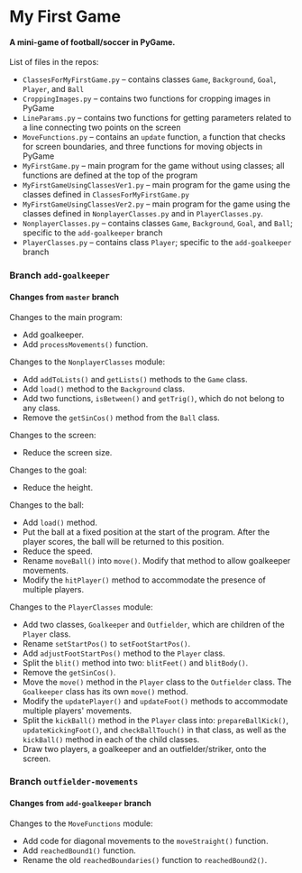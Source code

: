 # My First Game

#### A mini-game of football/soccer in PyGame.

List of files in the repos:
- `ClassesForMyFirstGame.py` – contains classes `Game`, `Background`, `Goal`, `Player`, and `Ball`
- `CroppingImages.py` – contains two functions for cropping images in PyGame
- `LineParams.py` – contains two functions for getting parameters related to a line connecting two points on the screen
- `MoveFunctions.py` – contains an `update` function, a function that checks for screen boundaries, and three functions for moving objects in PyGame
- `MyFirstGame.py` – main program for the game without using classes; all functions are defined at the top of the program
- `MyFirstGameUsingClassesVer1.py` – main program for the game using the classes defined in `ClassesForMyFirstGame.py`
- `MyFirstGameUsingClassesVer2.py` – main program for the game using the classes defined in `NonplayerClasses.py` and in `PlayerClasses.py`.
- `NonplayerClasses.py` – contains classes `Game`, `Background`, `Goal`, and `Ball`; specific to the `add-goalkeeper` branch
- `PlayerClasses.py` – contains class `Player`; specific to the `add-goalkeeper` branch

### Branch `add-goalkeeper`

#### Changes from `master` branch

Changes to the main program:
- Add goalkeeper.
- Add `processMovements()` function.

Changes to the `NonplayerClasses` module:
- Add `addToLists()` and `getLists()` methods to the `Game` class.
- Add `load()` method to the `Background` class.
- Add two functions, `isBetween()` and `getTrig()`, which do not belong to any class.
- Remove the `getSinCos()` method from the `Ball` class.

Changes to the screen:
- Reduce the screen size.

Changes to the goal:
- Reduce the height.

Changes to the ball:
- Add `load()` method.
- Put the ball at a fixed position at the start of the program. After the player scores, the ball will be returned to this position.
- Reduce the speed.
- Rename `moveBall()` into `move()`. Modify that method to allow goalkeeper movements.
- Modify the `hitPlayer()` method to accommodate the presence of multiple players.

Changes to the `PlayerClasses` module:
- Add two classes, `Goalkeeper` and `Outfielder`, which are children of the `Player` class.
- Rename `setStartPos()` to `setFootStartPos()`.
- Add `adjustFootStartPos()` method to the `Player` class.
- Split the `blit()` method into two: `blitFeet()` and `blitBody()`.
- Remove the `getSinCos()`.
- Move the `move()` method in the `Player` class to the `Outfielder` class. The `Goalkeeper` class has its own `move()` method.
- Modify the `updatePlayer()` and `updateFoot()` methods to accommodate multiple players' movements.
- Split the `kickBall()` method in the `Player` class into: `prepareBallKick()`, `updateKickingFoot()`, and `checkBallTouch()` in that class, as well as the `kickBall()` method in each of the child classes.
- Draw two players, a goalkeeper and an outfielder/striker, onto the screen.

### Branch `outfielder-movements`

#### Changes from `add-goalkeeper` branch

Changes to the `MoveFunctions` module:
- Add code for diagonal movements to the `moveStraight()` function.
- Add `reachedBound1()` function.
- Rename the old `reachedBoundaries()` function to `reachedBound2()`.

